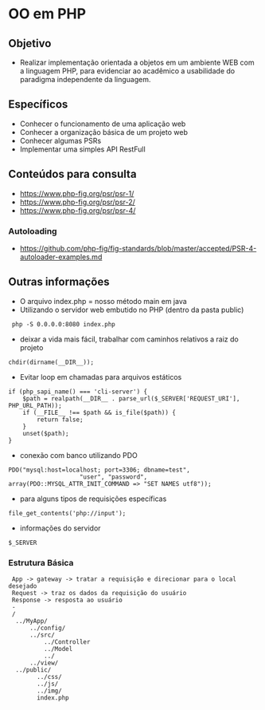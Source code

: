 # OO em PHP

## Objetivo
- Realizar implementação orientada a objetos em um ambiente WEB com a linguagem PHP, para evidenciar ao acadêmico a usabilidade do paradigma independente da linguagem.
## Específicos
- Conhecer o funcionamento de uma aplicação web
- Conhecer a organização básica de um projeto web
- Conhecer algumas PSRs
- Implementar uma simples API RestFull

## Conteúdos para consulta
- https://www.php-fig.org/psr/psr-1/
- https://www.php-fig.org/psr/psr-2/
- https://www.php-fig.org/psr/psr-4/
### Autoloading
- https://github.com/php-fig/fig-standards/blob/master/accepted/PSR-4-autoloader-examples.md
## Outras informações
- O arquivo index.php  = nosso método main em java
- Utilizando o servidor web embutido no PHP (dentro da pasta public)
``` 
 php -S 0.0.0.0:8080 index.php
```
- deixar a vida mais fácil, trabalhar com caminhos relativos a raiz do projeto
```
chdir(dirname(__DIR__));
```

- Evitar loop em chamadas para arquivos estáticos
```
if (php_sapi_name() === 'cli-server') {
    $path = realpath(__DIR__ . parse_url($_SERVER['REQUEST_URI'], PHP_URL_PATH));
    if (__FILE__ !== $path && is_file($path)) {
        return false;
    }
    unset($path);
}
```
- conexão com banco utilizando PDO
```
PDO("mysql:host=localhost; port=3306; dbname=test",
                    "user", "password", array(PDO::MYSQL_ATTR_INIT_COMMAND => "SET NAMES utf8"));
```
- para alguns tipos de requisições específicas
```
file_get_contents('php://input');
```
- informações do servidor
```
$_SERVER
```
### Estrutura Básica
```
 App -> gateway -> tratar a requisição e direcionar para o local desejado
 Request -> traz os dados da requisição do usuário
 Response -> resposta ao usuário
 -
 /
  ../MyApp/
      ../config/
      ../src/
          ../Controller
          ../Model
          ../
      ../view/
  ../public/
        ../css/
        ../js/
        ../img/
        index.php
```
